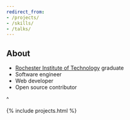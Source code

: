 ```yaml
---
redirect_from:
- /projects/
- /skills/
- /talks/
---
```


## About
- [Rochester Institute of Technology](https://www.rit.edu/) graduate
- Software engineer
- Web developer
- Open source contributor

^

{% include projects.html %}
